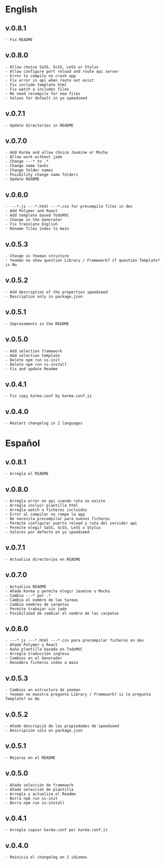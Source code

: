 # English
## v.0.8.1
    - Fix README

## v.0.8.0
    - Allow choice SaSS, ScSS, LeSS or Stylus
    - Allow configure port reload and route api server
    - Error to compile no crash app
    - Fix error in api when route not exist
    - Fix include template html
    - Fix watch a includes files
    - No need recompile for new files
    - Values for default in yo speedseed

## v.0.7.1
    - Update directories in README

## v.0.7.0
    - Add Karma and allow choice Jasmine or Mocha
    - Allow work without jade
    - Change ---* to .*
    - Change name tasks
    - Change folder names
    - Posibility change name folders
    - Update README

## v.0.6.0
    - ---*.js ---*.html ---*.css for precompile files in dev
    - Add Polymer and React
    - Add template based TodoMVC
    - Change in the Generator
    - Fix translate English
    - Rename files index to main

## v.0.5.3
    - Change in Yeoman structure
    - Yeoman no show question Library / Framework? if question Template? is No

## v.0.5.2
    - Add description of the properties speedseed
    - Description only in package.json

## v.0.5.1
    - Improvements in the README

## v.0.5.0
    - Add selection framework
    - Add selection template
    - Delete npm run ss-init
    - Delete npm run ss-install
    - Fix and update Readme

## v.0.4.1
    - Fix copy karma.conf by karma.conf.js

## v.0.4.0
    - Restart changelog in 2 languages

# Español
## v.0.8.1
    - Arregla el README

## v.0.8.0
    - Arregla error en api cuando ruta no existe
    - Arregla incluir plantilla html
    - Arregla watch a ficheros incluidos
    - Error al compilar no rompe la app
    - No necesita precompilar para nuevos ficheros
    - Permite configurar puerto reload y ruta del servidor api
    - Permite elegir SaSS, ScSS, LeSS o Stylus
    - Valores por defecto en yo speedseed

## v.0.7.1
    - Actualiza directorios en README

## v.0.7.0
    - Actualiza README
    - Añade Karma y permite elegir Jasmine o Mocha
    - Cambia ---* por .*
    - Cambia el nombre de las tareas
    - Cambia nombres de carpetas
    - Permite trabajar sin jade
    - Posibilidad de cambiar el nombre de las carpetas

## v.0.6.0
    - ---*.js ---*.html ---*.css para precompilar ficheros en dev
    - Añade Polymer y React
    - Aaña plantilla basada en TodoMVC
    - Arregla traducción inglesa
    - Cambios en el Generador
    - Renombra ficheros index a main

## v.0.5.3
    - Cambios en estructura de yeoman
    - Yeoman no muestra pregunta Library / Framework? si la pregunta Template? es No

## v.0.5.2
    - Añade descripció de las propiedades de speedseed
    - Descripción sólo en package.json

## v.0.5.1
    - Mejoras en el README

## v.0.5.0
    - Añade selección de framework
    - Añade selección de plantilla
    - Arregla y actualiza el Readme
    - Borra npm run ss-init
    - Borra npm run ss-install

## v.0.4.1
    - Arregla copiar karma.conf por karma.conf.js

## v.0.4.0
    - Reinicia el changelog en 2 idiomas